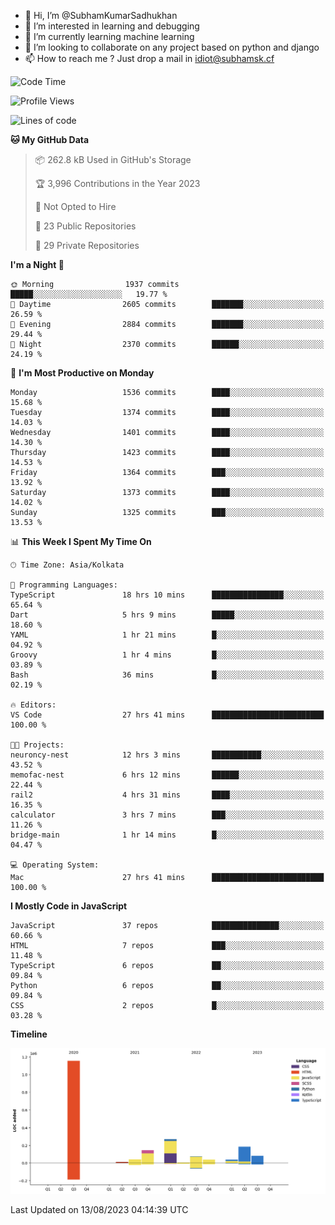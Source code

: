 - 👋 Hi, I’m @SubhamKumarSadhukhan
- 👀 I’m interested in learning and debugging
- 🌱 I’m currently learning machine learning
- 💞️ I’m looking to collaborate on any project based on python and django
- 📫 How to reach me ?
      Just drop a mail in idiot@subhamsk.cf

<!---
SubhamKumarSadhukhan/SubhamKumarSadhukhan is a ✨ special ✨ repository because its `README.md` (this file) appears on your GitHub profile.
You can click the Preview link to take a look at your changes.
--->


<!--START_SECTION:waka-->
![Code Time](http://img.shields.io/badge/Code%20Time-1%2C436%20hrs%2010%20mins-blue)

![Profile Views](http://img.shields.io/badge/Profile%20Views-10-blue)

![Lines of code](https://img.shields.io/badge/From%20Hello%20World%20I%27ve%20Written-2.0%20million%20lines%20of%20code-blue)

**🐱 My GitHub Data** 

> 📦 262.8 kB Used in GitHub's Storage 
 > 
> 🏆 3,996 Contributions in the Year 2023
 > 
> 🚫 Not Opted to Hire
 > 
> 📜 23 Public Repositories 
 > 
> 🔑 29 Private Repositories 
 > 
**I'm a Night 🦉** 

```text
🌞 Morning                1937 commits        █████░░░░░░░░░░░░░░░░░░░░   19.77 % 
🌆 Daytime                2605 commits        ███████░░░░░░░░░░░░░░░░░░   26.59 % 
🌃 Evening                2884 commits        ███████░░░░░░░░░░░░░░░░░░   29.44 % 
🌙 Night                  2370 commits        ██████░░░░░░░░░░░░░░░░░░░   24.19 % 
```
📅 **I'm Most Productive on Monday** 

```text
Monday                   1536 commits        ████░░░░░░░░░░░░░░░░░░░░░   15.68 % 
Tuesday                  1374 commits        ████░░░░░░░░░░░░░░░░░░░░░   14.03 % 
Wednesday                1401 commits        ████░░░░░░░░░░░░░░░░░░░░░   14.30 % 
Thursday                 1423 commits        ████░░░░░░░░░░░░░░░░░░░░░   14.53 % 
Friday                   1364 commits        ███░░░░░░░░░░░░░░░░░░░░░░   13.92 % 
Saturday                 1373 commits        ████░░░░░░░░░░░░░░░░░░░░░   14.02 % 
Sunday                   1325 commits        ███░░░░░░░░░░░░░░░░░░░░░░   13.53 % 
```


📊 **This Week I Spent My Time On** 

```text
🕑︎ Time Zone: Asia/Kolkata

💬 Programming Languages: 
TypeScript               18 hrs 10 mins      ████████████████░░░░░░░░░   65.64 % 
Dart                     5 hrs 9 mins        █████░░░░░░░░░░░░░░░░░░░░   18.60 % 
YAML                     1 hr 21 mins        █░░░░░░░░░░░░░░░░░░░░░░░░   04.92 % 
Groovy                   1 hr 4 mins         █░░░░░░░░░░░░░░░░░░░░░░░░   03.89 % 
Bash                     36 mins             █░░░░░░░░░░░░░░░░░░░░░░░░   02.19 % 

🔥 Editors: 
VS Code                  27 hrs 41 mins      █████████████████████████   100.00 % 

🐱‍💻 Projects: 
neuroncy-nest            12 hrs 3 mins       ███████████░░░░░░░░░░░░░░   43.52 % 
memofac-nest             6 hrs 12 mins       ██████░░░░░░░░░░░░░░░░░░░   22.44 % 
rail2                    4 hrs 31 mins       ████░░░░░░░░░░░░░░░░░░░░░   16.35 % 
calculator               3 hrs 7 mins        ███░░░░░░░░░░░░░░░░░░░░░░   11.26 % 
bridge-main              1 hr 14 mins        █░░░░░░░░░░░░░░░░░░░░░░░░   04.47 % 

💻 Operating System: 
Mac                      27 hrs 41 mins      █████████████████████████   100.00 % 
```

**I Mostly Code in JavaScript** 

```text
JavaScript               37 repos            ███████████████░░░░░░░░░░   60.66 % 
HTML                     7 repos             ███░░░░░░░░░░░░░░░░░░░░░░   11.48 % 
TypeScript               6 repos             ██░░░░░░░░░░░░░░░░░░░░░░░   09.84 % 
Python                   6 repos             ██░░░░░░░░░░░░░░░░░░░░░░░   09.84 % 
CSS                      2 repos             █░░░░░░░░░░░░░░░░░░░░░░░░   03.28 % 
```



**Timeline**

![Lines of Code chart](https://raw.githubusercontent.com/SubhamKumarSadhukhan/SubhamKumarSadhukhan/main/assets/bar_graph.png)


 Last Updated on 13/08/2023 04:14:39 UTC
<!--END_SECTION:waka-->
